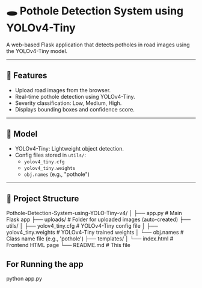 # 🕳️ Pothole Detection System using YOLOv4-Tiny

A web-based Flask application that detects potholes in road images using the YOLOv4-Tiny model.

---

## 🚀 Features

- Upload road images from the browser.
- Real-time pothole detection using YOLOv4-Tiny.
- Severity classification: Low, Medium, High.
- Displays bounding boxes and confidence score.

---

## 🧠 Model

- YOLOv4-Tiny: Lightweight object detection.
- Config files stored in `utils/`:
  - `yolov4_tiny.cfg`
  - `yolov4_tiny.weights`
  - `obj.names` (e.g., "pothole")

---

## 📁 Project Structure
Pothole-Detection-System-using-YOLO-Tiny-v4/
│
├── app.py # Main Flask app
├── uploads/ # Folder for uploaded images (auto-created)
├── utils/
│ ├── yolov4_tiny.cfg # YOLOv4-Tiny config file
│ ├── yolov4_tiny.weights # YOLOv4-Tiny trained weights
│ └── obj.names # Class name file (e.g., 'pothole')
├── templates/
│ └── index.html # Frontend HTML page
└── README.md # This file

## For Running the app
python app.py


